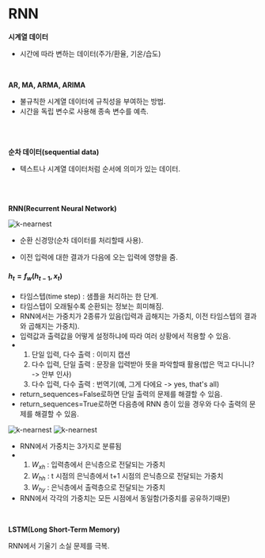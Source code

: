# RNN

**시계열 데이터**

* 시간에 따라 변하는 데이터(주가/환율, 기온/습도)

<br>

**AR, MA, ARMA, ARIMA**

- 불규칙한 시계열 데이터에 규칙성을 부여하는 방법.
- 시간을 독립 변수로 사용해 종속 변수를 예측.

<br>

<br>

**순차 데이터(sequential data)**

* 텍스트나 시계열 데이터처럼 순서에 의미가 있는 데이터.

<br>

<br>

**RNN(Recurrent Neural Network)**

![k-nearnest](/image/rnn.png)

* 순환 신경망(순차 데이터를 처리할때 사용).


* 이전 입력에 대한 결과가 다음에 오는 입력에 영향을 줌.

#### $h_t = f_w(h_{t-1}, x_t)$

* 타임스텝(time step) : 샘플을 처리하는 한 단계.
* 타임스텝이 오래될수록 순환되는 정보는 희미해짐.
* RNN에서는 가중치가 2종류가 있음(입력과 곱해지는 가중치, 이전 타임스텝의 결과와 곱해지는 가중치).
* 입력값과 출력값을 어떻게 설정하냐에 따라 여러 상황에서 적용할 수 있음.
* 1. 단일 입력, 다수 출력 : 이미지 캡션
  2. 다수 입력, 단일 출력 : 문장을 입력받아 뜻을 파악할때 활용(밥은 먹고 다니니? -> 안부 인사)
  3. 다수 입력, 다수 출력 : 번역기(예, 그게 다에요 -> yes, that's all)
* return_sequences=False로하면 단일 출력의 문제를 해결할 수 있음.
* return_sequences=True로하면 다음층에 RNN 층이 있을 경우와 다수 출력의 문제를 해결할 수 있음.

![k-nearnest](/image/rnn_n_1.png)                       ![k-nearnest](/image/rnn_n_n.png)

* RNN에서 가중치는 3가지로 분류됨
* 1. $W_{xh}$ : 입력층에서 은닉층으로 전달되는 가중치
  2. $W_{hh}$ : t 시점의 은닉층에서 t+1 시점의 은닉층으로 전달되는 가중치
  3. $W_{hy}$ : 은닉층에서 출력층으로 전달되는 가중치
* RNN에서 각각의 가중치는 모든 시점에서 동일함(가중치를 공유하기때문)


<br>

**LSTM(Long Short-Term Memory)**

RNN에서 기울기 소실 문제를 극복.